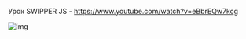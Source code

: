Урок SWIPPER JS - https://www.youtube.com/watch?v=eBbrEQw7kcg

![img](https://user-images.githubusercontent.com/64398851/222978892-ad69ef4c-9d70-4c5d-9d46-caf9fb089c85.png)